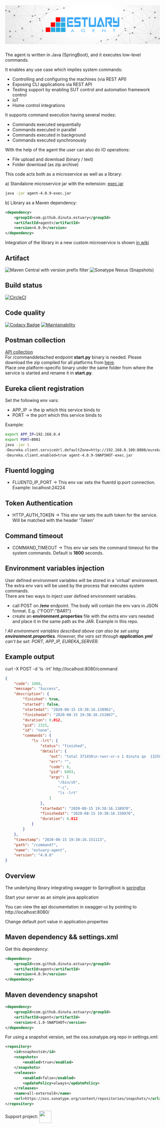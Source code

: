 <h1 align="center"><img src="./docs/images/banner_agent.png" alt="Estuary Agent"></h1>  

The agent is written in Java (SpringBoot), and it executes low-level commands. 

It enables any use case which implies system commands:  
-   Controlling and configuring the machines (via REST API)
-   Exposing CLI applications via REST API
-   Testing support by enabling SUT control and automation framework control
-   IoT 
-   Home control integrations

It supports command execution having several modes:
-   Commands executed sequentially
-   Commands executed in parallel
-   Commands executed in background
-   Commands executed synchronously 

With the help of the agent the user can also do IO operations:
-   File upload and download (binary / text)
-   Folder download (as zip archive)

This code acts both as a microservice as well as a library:

a) Standalone microservice jar with the extension: [exec.jar](https://search.maven.org/artifact/com.github.dinuta.estuary/agent/4.0.9/jar)  
```bash
java -jar agent-4.0.9-exec.jar
```

b) Library as a Maven dependency:
```xml
<dependency>
    <groupId>com.github.dinuta.estuary</groupId>
    <artifactId>agent</artifactId>
    <version>4.0.9</version>
</dependency>
```

Integration of the library in a new custom microservice is shown [in wiki](https://github.com/dinuta/estuary-agent-java/wiki)


## Artifact
![Maven Central with version prefix filter](https://img.shields.io/maven-central/v/com.github.dinuta.estuary/agent/4.0.9)
![Sonatype Nexus (Snapshots)](https://img.shields.io/nexus/s/com.github.dinuta.estuary/agent?server=https%3A%2F%2Foss.sonatype.org)

## Build status
[![CircleCI](https://circleci.com/gh/dinuta/estuary-agent-java.svg?style=svg&circle-token=2036f4d0e07fadce8101e00e790970fcfb43e03f)](https://circleci.com/gh/dinuta/estuary-agent-java)

## Code quality
[![Codacy Badge](https://app.codacy.com/project/badge/Grade/20bec8d5bf1b4197b6447b9f926c32ad)](https://www.codacy.com/gh/dinuta/estuary-agent-java?utm_source=github.com&amp;utm_medium=referral&amp;utm_content=estuaryoss/estuary-agent-java&amp;utm_campaign=Badge_Grade)
[![Maintainability](https://api.codeclimate.com/v1/badges/5600efff46a8f385a221/maintainability)](https://codeclimate.com/github/dinuta/estuary-agent-java/maintainability)

## Postman collection
[API collection](https://documenter.getpostman.com/view/2360061/SVYrrdGe)  
For /commanddetached endpoint **start.py** binary is needed. Please download the zip compiled for all platforms from [here](https://estuary-agent.s3.eu-central-1.amazonaws.com/4.0.8/start.zip).  
Place one platform-specific binary under the same folder from where the service is started and rename it in **start.py**.  
  

## Eureka client registration
Set the following env vars:  
-   APP_IP -> the ip which this service binds to
-   PORT  -> the port which this service binds to

Example:  
 ```bash
export APP_IP=192.168.0.4
export PORT=8081
java -jar \
-Deureka.client.serviceUrl.defaultZone=http://192.168.0.100:8080/eureka/v2 \
-Deureka.client.enabled=true agent-4.0.9-SNAPSHOT-exec.jar 
```

## Fluentd logging
-   FLUENTD_IP_PORT  -> This env var sets the fluentd ip:port connection. Example: localhost:24224  

## Token Authentication
-   HTTP_AUTH_TOKEN -> This env var sets the auth token for the service. Will be matched with the header 'Token'

## Command timeout
-   COMMAND_TIMEOUT -> This env var sets the command timeout for the system commands. Default is **1800** seconds.  

## Environment variables injection
User defined environment variables will be stored in a 'virtual' environment. The extra env vars will be used by the process that executes system commands.  
There are two ways to inject user defined environment variables.    
-   call POST on **/env** endpoint. The body will contain the env vars in JSON format. E.g. {"FOO1":"BAR1"}  
-   create an **environment.properties** file with the extra env vars needed and place it in the same path as the JAR. Example in this repo.  

*! All environment variables described above can also be set using **environment.properties**. However, the vars set through **application.yml** can't be set: PORT, APP_IP, EUREKA_SERVER.*

## Example output
curl -X POST -d 'ls -lrt' http://localhost:8080/command

```json
{
    "code": 1000,
    "message": "Success",
    "description": {
        "finished": true,
        "started": false,
        "startedat": "2020-08-15 19:38:16.138962",
        "finishedat": "2020-08-15 19:38:16.151067",
        "duration": 0.012,
        "pid": 2315,
        "id": "none",
        "commands": {
            "ls -lrt": {
                "status": "finished",
                "details": {
                    "out": "total 371436\n-rwxr-xr-x 1 dinuta qa  13258464 Jun 24 09:25 main-linux\ndrwxr-xr-x 4 dinuta qa        40 Jul  1 11:42 tmp\n-rw-r--r-- 1 dinuta qa  77707265 Jul 25 19:38 testrunner-linux.zip\n-rw------- 1 dinuta qa   4911271 Aug 14 10:00 nohup.out\n",
                    "err": "",
                    "code": 0,
                    "pid": 6803,
                    "args": [
                        "/bin/sh",
                        "-c",
                        "ls -lrt"
                    ]
                },
                "startedat": "2020-08-15 19:38:16.138970",
                "finishedat": "2020-08-15 19:38:16.150976",
                "duration": 0.012
            }
        }
    },
    "timestamp": "2020-08-15 19:38:16.151113",
    "path": "/command?",
    "name": "estuary-agent",
    "version": "4.0.8"
}
```

## Overview  
The underlying library integrating swagger to SpringBoot is [springfox](https://github.com/springfox/springfox)  

Start your server as an simple java application  

You can view the api documentation in swagger-ui by pointing to  
http://localhost:8080/  

Change default port value in application.properties


## Maven dependency && settings.xml 
Get this dependency:
```xml
<dependency>
    <groupId>com.github.dinuta.estuary</groupId>
    <artifactId>agent</artifactId>
    <version>4.0.9</version>
</dependency>
```
## Maven devendency snapshot
```xml
<dependency>
    <groupId>com.github.dinuta.estuary</groupId>
    <artifactId>agent</artifactId>
    <version>4.1.0-SNAPSHOT</version>
</dependency>
```
For using a snapshot version, set the oss.sonatype.org repo in settings.xml:
```xml
<repository>
    <id>snaphosts4</id>
    <snapshots>
        <enabled>true</enabled>
    </snapshots>
    <releases>
        <enabled>false</enabled>
        <updatePolicy>always</updatePolicy>
    </releases>
    <name>all-external8</name>
    <url>https://oss.sonatype.org/content/repositories/snapshots/</url>
</repository>
```

Support project: <a href="https://paypal.me/catalindinuta?locale.x=en_US"><img src="https://lh3.googleusercontent.com/Y2_nyEd0zJftXnlhQrWoweEvAy4RzbpDah_65JGQDKo9zCcBxHVpajYgXWFZcXdKS_o=s180-rw" height="40" width="40" align="center"></a>   
